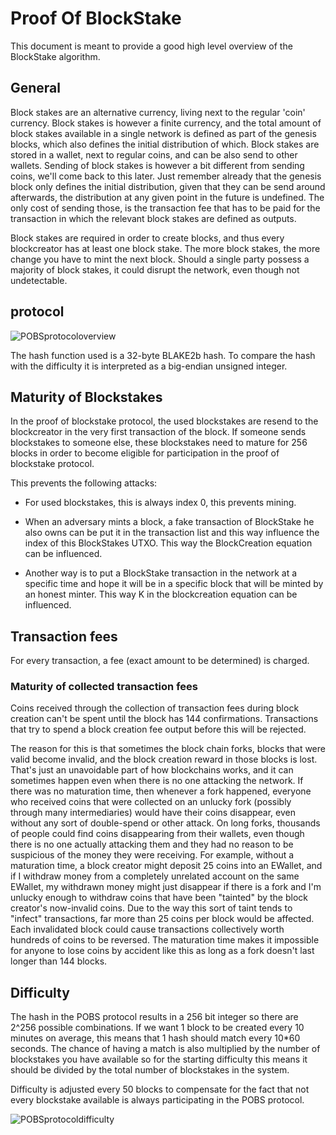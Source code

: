 Proof Of BlockStake
===================

This document is meant to provide a good high level overview of the BlockStake
algorithm.

General
-------

Block stakes are an alternative currency, living next to the regular 'coin' currency. Block stakes is however a finite currency, and the total amount of block stakes available in a single network is defined as part of the genesis blocks, which also defines the initial distribution of which. Block stakes are stored in a wallet, next to regular coins, and can be also send to other wallets. Sending of block stakes is however a bit different from sending coins, we'll come back to this later. Just remember already that the genesis block only defines the initial distribution, given that they can be send around afterwards, the distribution at any given point in the future is undefined. The only cost of sending those, is the transaction fee that has to be paid for the transaction in which the relevant block stakes are defined as outputs.

Block stakes are required in order to create blocks, and thus every blockcreator has at least one block stake. The more block stakes, the more change you have to mint the next block. Should a single party possess a majority of block stakes, it could disrupt the network, even though not undetectable.

protocol
--------

![POBSprotocoloverview](POBSoverview.svg)

The hash function used is a 32-byte BLAKE2b hash. To compare the hash with the difficulty it is interpreted as a big-endian unsigned integer.


Maturity of Blockstakes
-----------------------
In the proof of blockstake protocol, the used blockstakes are resend to the blockcreator in the very first transaction of the block. If someone sends blockstakes to someone else, these blockstakes need to mature for 256 blocks in order to become eligible for participation in the proof of blockstake protocol. 

This prevents the following attacks:
- For used blockstakes, this is always index 0, this prevents mining.

- When an adversary mints a block, a fake transaction of BlockStake he also owns can be put it in the transaction list and this way influence the index of this BlockStakes UTXO. This way the BlockCreation equation can be influenced.

- Another way is to put a BlockStake transaction in the network at a specific time and hope it will be in a specific block that will be minted by an honest minter. This way K in the blockcreation equation can be influenced.


Transaction fees
----------------

For every transaction, a fee (exact amount to be determined) is charged.


### Maturity of collected transaction fees

Coins received through the collection of transaction fees during block creation can't be spent until the block has 144 confirmations. Transactions that try to spend a block creation fee output before this will be rejected.

The reason for this is that sometimes the block chain forks, blocks that were valid become invalid, and the block creation reward in those blocks is lost. That's just an unavoidable part of how blockchains works, and it can sometimes happen even when there is no one attacking the network. If there was no maturation time, then whenever a fork happened, everyone who received coins that were collected on an unlucky fork (possibly through many intermediaries) would have their coins disappear, even without any sort of double-spend or other attack. On long forks, thousands of people could find coins disappearing from their wallets, even though there is no one actually attacking them and they had no reason to be suspicious of the money they were receiving. For example, without a maturation time, a block creator might deposit 25 coins into an EWallet, and if I withdraw money from a completely unrelated account on the same EWallet, my withdrawn money might just disappear if there is a fork and I'm unlucky enough to withdraw coins that have been "tainted" by the block creator's now-invalid coins. Due to the way this sort of taint tends to "infect" transactions, far more than 25 coins per block would be affected. Each invalidated block could cause transactions collectively worth hundreds of coins to be reversed. The maturation time makes it impossible for anyone to lose coins by accident like this as long as a fork doesn't last longer than 144 blocks.

Difficulty
----------

The hash in the POBS protocol results in a 256 bit integer so there are 2^256 possible combinations. If we want 1 block to be created every 10 minutes on average, this means that 1 hash should match every 10\*60 seconds.
The chance of having a match is also multiplied by the number of blockstakes you have available so for the starting difficulty this means it should be divided by the total number of blockstakes in the system.

Difficulty is adjusted every 50 blocks to compensate for the fact that not every blockstake available is always participating in the POBS protocol.

![POBSprotocoldifficulty](POBSdifficulty.svg)
